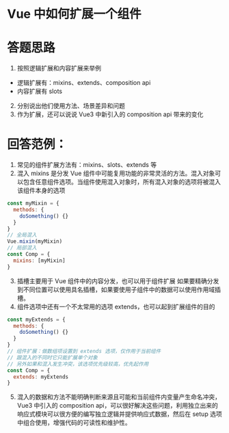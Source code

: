 # Vue 中如何扩展一个组件

# 答题思路

1. 按照逻辑扩展和内容扩展来举例

- 逻辑扩展有：mixins、extends、composition api
- 内容扩展有 slots

2. 分别说出他们使用方法、场景差异和问题
3. 作为扩展，还可以说说 Vue3 中新引入的 composition api 带来的变化

# 回答范例：

1. 常见的组件扩展方法有：mixins、slots、extends 等
2. 混入 mixins 是分发 Vue 组件中可能复用功能的非常灵活的方法。混入对象可以包含任意组件选项。当组件使用混入对象时，所有混入对象的选项将被混入该组件本身的选项

```js
const myMixin = {
  methods: {
    doSomething() {}
  }
}
// 全局混入
Vue.mixin(myMixin)
// 局部混入
const Comp = {
  mixins: [myMixin]
}
```

3. 插槽主要用于 Vue 组件中的内容分发，也可以用于组件扩展
   如果要精确分发到不同位置可以使用具名插槽，如果要使用子组件中的数据可以使用作用域插槽。
4. 组件选项中还有一个不太常用的选项 extends，也可以起到扩展组件的目的

```js
const myExtends = {
  methods: {
    doSomething() {}
  }
}
// 组件扩展：做数组项设置到 extends 选项，仅作用于当前组件
// 跟混入的不同时它只能扩展单个对象
// 另外如果和混入发生冲突，该选项优先级较高，优先起作用
const Comp = {
  extends: myExtends
}
```

5. 混入的数据和方法不能明确判断来源且可能和当前组件内变量产生命名冲突，Vue3 中引入的 composition api，可以很好解决这些问题，利用独立出来的响应式模块可以很方便的编写独立逻辑并提供响应式数据，然后在 setup 选项中组合使用，增强代码的可读性和维护性。
